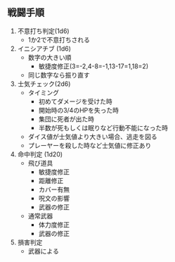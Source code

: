 ## 戦闘手順


1. 不意打ち判定(1d6)
    + 1か2で不意打ちされる
2. イニシアチブ (1d6)
    + 数字の大きい順
        - 敏捷度修正(3=-2,4-8=-1,13-17=1,18=2)
    + 同じ数字なら振り直す
3. 士気チェック(2d6)
    + タイミング
        - 初めてダメージを受けた時
        - 開始時の3/4のHPを失った時
        - 集団に死者が出た時
        - 半数が死もしくは眠りなど行動不能になった時
    + ダイス値が士気値より大きい場合、逃走を図る
    + プレーヤーを殺した時など士気値に修正あり
3. 命中判定 (1d20)
    + 飛び道具
        - 敏捷度修正
        - 距離修正
        - カバー有無
        - 呪文の影響
        - 武器の修正
    + 通常武器
        - 体力度修正
        - 武器の修正
4. 損害判定
    + 武器による
